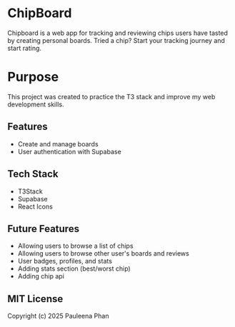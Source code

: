 # ChipBoard
Chipboard is a web app for tracking and reviewing chips users have tasted by creating personal boards. Tried a chip? Start your tracking journey and start rating.

# Purpose
This project was created to practice the T3 stack and improve my web development skills.

## Features
- Create and manage boards
- User authentication with Supabase

## Tech Stack
- T3Stack
- Supabase
- React Icons

## Future Features
- Allowing users to browse a list of chips
- Allowing users to browse other user's boards and reviews
- User badges, profiles, and stats 
- Adding stats section (best/worst chip)
- Adding chip api 


## MIT License

Copyright (c) 2025 Pauleena Phan
